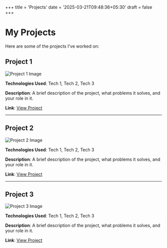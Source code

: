 +++
title = 'Projects'
date = '2025-03-21T09:48:36+05:30'
draft = false
+++

# My Projects

Here are some of the projects I've worked on:

## Project 1

![Project 1 Image](/images/project1.jpg)

**Technologies Used**: Tech 1, Tech 2, Tech 3

**Description**: A brief description of the project, what problems it solves, and your role in it.

**Link**: [View Project](https://github.com/yourusername/project1)

---

## Project 2

![Project 2 Image](/images/project2.jpg)

**Technologies Used**: Tech 1, Tech 2, Tech 3

**Description**: A brief description of the project, what problems it solves, and your role in it.

**Link**: [View Project](https://github.com/yourusername/project2)

---

## Project 3

![Project 3 Image](/images/project3.jpg)

**Technologies Used**: Tech 1, Tech 2, Tech 3

**Description**: A brief description of the project, what problems it solves, and your role in it.

**Link**: [View Project](https://github.com/yourusername/project3)

